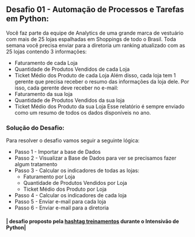 ## Desafio 01 - Automação de Processos e Tarefas em Python:

Você faz parte da equipe de Analytics de uma grande marca de vestuário com mais de 25 lojas espalhadas em Shoppings de todo o Brasil.
Toda semana você precisa enviar para a diretoria um ranking atualizado com as 25 lojas contendo 3 informações:

- Faturamento de cada Loja
- Quantidade de Produtos Vendidos de cada Loja
- Ticket Médio dos Produto de cada Loja
Além disso, cada loja tem 1 gerente que precisa receber o resumo das informações da loja dele. Por isso, cada gerente deve receber no e-mail:
- Faturamento da sua loja
- Quantidade de Produtos Vendidos da sua loja
- Ticket Médio dos Produto da sua Loja
Esse relatório é sempre enviado como um resumo de todos os dados disponíveis no ano.

### Solução do Desafio:

Para resolver o desafio vamos seguir a seguinte lógica:
- Passo 1 - Importar a base de Dados
- Passo 2 - Visualizar a Base de Dados para ver se precisamos fazer algum tratamento
- Passo 3 - Calcular os indicadores de todas as lojas:
  - Faturamento por Loja
  - Quantidade de Produtos Vendidos por Loja
  - Ticket Médio dos Produto por Loja
- Passo 4 - Calcular os indicadores de cada loja
- Passo 5 - Enviar e-mail para cada loja
- Passo 6 - Enviar e-mail para a diretoria


#### | desafio proposto pela [hashtag treinamentos](https://www.hashtagtreinamentos.com/) durante o Intensivão de Python| 
